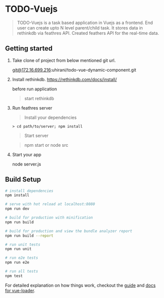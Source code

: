 # TODO-Vuejs

> TODO-Vuejs is a task based application in Vuejs as a frontend. End user can create upto N level parent/child task. It stores data in rethinkdb via feathres API. Created feathers API for the real-time data.

## Getting started 
1. Take clone of project from below mentioned git url. 

    git@172.16.699.216:uhirani/todo-vue-dynamic-component.git

2. Install rethinkdb.
    https://rethinkdb.com/docs/install/
    
    before run application 
    
    > start rethinkdb

3. Run feathres server

   > Install your dependencies

     ```
   > cd path/to/server; npm install
     ```

   > Start server

   > npm start or node src

4. Start your app

   node server.js


## Build Setup

``` bash
# install dependencies
npm install

# serve with hot reload at localhost:8080
npm run dev

# build for production with minification
npm run build

# build for production and view the bundle analyzer report
npm run build --report

# run unit tests
npm run unit

# run e2e tests
npm run e2e

# run all tests
npm test
```

For detailed explanation on how things work, checkout the [guide](http://vuejs-templates.github.io/webpack/) and [docs for vue-loader](http://vuejs.github.io/vue-loader).
